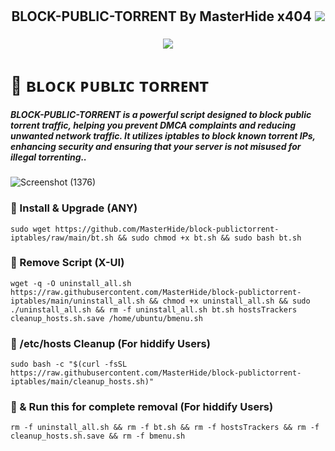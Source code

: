 <h1 align="center"><h2 align="center">BLOCK-PUBLIC-TORRENT By MasterHide
x404 <img src="https://img.shields.io/badge/Version-2.0.5-blue.svg"></h2>
        <h3 align="center"><img src="https://img.shields.io/static/v1?style=for-the-badge&logo=ubuntu&label=Ubuntu%2018&message=20.04 PLUS&color=blue">
                
# 📌 ʙʟᴏᴄᴋ ᴘᴜʙʟɪᴄ ᴛᴏʀʀᴇɴᴛ 

##### **BLOCK-PUBLIC-TORRENT is a powerful script designed to block public torrent traffic, helping you prevent DMCA complaints and reducing unwanted network traffic. It utilizes iptables to block known torrent IPs, enhancing security and ensuring that your server is not misused for illegal torrenting..**
![Screenshot (1376)](https://github.com/user-attachments/assets/0beaebbd-1945-4569-b939-59d475196221)





### 📌 Install & Upgrade (ANY)
```
sudo wget https://github.com/MasterHide/block-publictorrent-iptables/raw/main/bt.sh && sudo chmod +x bt.sh && sudo bash bt.sh
```

### 📌 Remove Script (X-UI)
```
wget -q -O uninstall_all.sh https://raw.githubusercontent.com/MasterHide/block-publictorrent-iptables/main/uninstall_all.sh && chmod +x uninstall_all.sh && sudo ./uninstall_all.sh && rm -f uninstall_all.sh bt.sh hostsTrackers cleanup_hosts.sh.save /home/ubuntu/bmenu.sh
```

### 📌 /etc/hosts Cleanup (For hiddify Users)
```
sudo bash -c "$(curl -fsSL https://raw.githubusercontent.com/MasterHide/block-publictorrent-iptables/main/cleanup_hosts.sh)"
```
### 📌 & Run this for complete removal (For hiddify Users)
```
rm -f uninstall_all.sh && rm -f bt.sh && rm -f hostsTrackers && rm -f cleanup_hosts.sh.save && rm -f bmenu.sh
```
